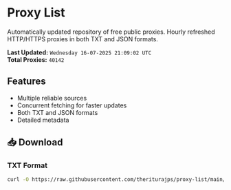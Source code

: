 # Proxy List

Automatically updated repository of free public proxies. Hourly refreshed HTTP/HTTPS proxies in both TXT and JSON formats.

**Last Updated:** `Wednesday 16-07-2025 21:09:02 UTC`  
**Total Proxies:** `40142`

## Features
- Multiple reliable sources
- Concurrent fetching for faster updates
- Both TXT and JSON formats
- Detailed metadata

## 📥 Download

### TXT Format
```bash
curl -O https://raw.githubusercontent.com/theriturajps/proxy-list/main/proxies.txt